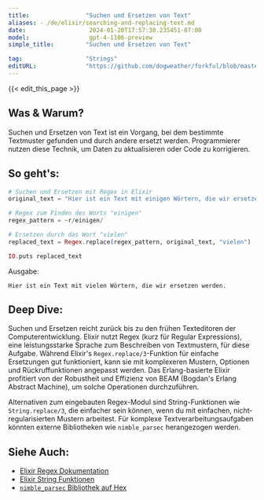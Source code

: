 ```yaml
---
title:                "Suchen und Ersetzen von Text"
aliases: - /de/elixir/searching-and-replacing-text.md
date:                  2024-01-20T17:57:30.235451-07:00
model:                 gpt-4-1106-preview
simple_title:         "Suchen und Ersetzen von Text"

tag:                  "Strings"
editURL:              "https://github.com/dogweather/forkful/blob/master/content/de/elixir/searching-and-replacing-text.md"
---
```


{{< edit_this_page >}}

## Was & Warum?
Suchen und Ersetzen von Text ist ein Vorgang, bei dem bestimmte Textmuster gefunden und durch andere ersetzt werden. Programmierer nutzen diese Technik, um Daten zu aktualisieren oder Code zu korrigieren.

## So geht's:
```elixir
# Suchen und Ersetzen mit Regex in Elixir
original_text = "Hier ist ein Text mit einigen Wörtern, die wir ersetzen werden."

# Regex zum Finden des Worts "einigen"
regex_pattern = ~r/einigen/

# Ersetzen durch das Wort "vielen"
replaced_text = Regex.replace(regex_pattern, original_text, "vielen")

IO.puts replaced_text
```
Ausgabe:
```
Hier ist ein Text mit vielen Wörtern, die wir ersetzen werden.
```

## Deep Dive:
Suchen und Ersetzen reicht zurück bis zu den frühen Texteditoren der Computerentwicklung. Elixir nutzt Regex (kurz für Regular Expressions), eine leistungsstarke Sprache zum Beschreiben von Textmustern, für diese Aufgabe. Während Elixir's `Regex.replace/3`-Funktion für einfache Ersetzungen gut funktioniert, kann sie mit komplexeren Mustern, Optionen und Rückruffunktionen angepasst werden. Das Erlang-basierte Elixir profitiert von der Robustheit und Effizienz von BEAM (Bogdan's Erlang Abstract Machine), um solche Operationen durchzuführen.

Alternativen zum eingebauten Regex-Modul sind String-Funktionen wie `String.replace/3`, die einfacher sein können, wenn du mit einfachen, nicht-regularisierten Mustern arbeitest. Für komplexe Textverarbeitungsaufgaben könnten externe Bibliotheken wie `nimble_parsec` herangezogen werden.

## Siehe Auch:
- [Elixir Regex Dokumentation](https://hexdocs.pm/elixir/Regex.html)
- [Elixir String Funktionen](https://hexdocs.pm/elixir/String.html)
- [`nimble_parsec` Bibliothek auf Hex](https://hex.pm/packages/nimble_parsec)
